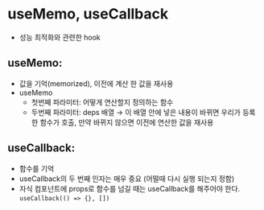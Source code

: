# useMemo, useCallback

- 성능 최적화와 관련한 hook

## useMemo:

- 값을 기억(memorized), 이전에 계산 한 값을 재사용
- useMemo
    - 첫번째 파라미터: 어떻게 연산할지 정의하는 함수
    - 두번째 파라미터: deps 배열 → 이 배열 안에 넣은 내용이 바뀌면 우리가 등록한 함수가 호출, 만약 바뀌지 않으면 이전에 연산한 값을 재사용

## useCallback:

- 함수를 기억
- useCallback의 두 번째 인자는 매우 중요 (어떨때 다시 실행 되는지 정함)
- 자식 컴포넌트에 props로 함수를 넘길 때는 useCallback를 해주어야 한다.
`
useCallback(() => {}, [])
`